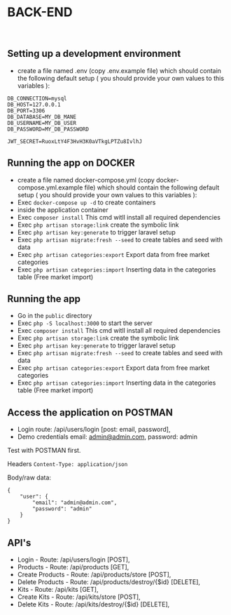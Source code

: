 # BACK-END

<br />

## Setting up a development environment

* create a file named .env (copy .env.example file) which should contain the following default setup ( you should provide your own values to this variables ):
```
DB_CONNECTION=mysql
DB_HOST=127.0.0.1
DB_PORT=3306
DB_DATABASE=MY_DB_MANE
DB_USERNAME=MY_DB_USER
DB_PASSWORD=MY_DB_PASSWORD

JWT_SECRET=RuoxLtY4F3HvH3K0aVTkgLPTZu8IvlhJ
```

## Running the app on DOCKER

* create a file named docker-compose.yml (copy docker-compose.yml.example file) which should contain the following default setup ( you should provide your own values to this variables ):
* Exec `docker-compose up -d` to create containers
* inside the application container
* Exec `composer install` This cmd witll install all required dependencies
* Exec `php artisan storage:link` create the symbolic link
* Exec `php artisan key:generate` to trigger laravel setup
* Exec `php artisan migrate:fresh --seed` to create tables and seed with data
* Exec `php artisan categories:export` Export data from free market categories
* Exec `php artisan categories:import` Inserting data in the categories table (Free market import)

## Running the app

* Go in the `public` directory 
* Exec `php -S localhost:3000` to start the server
* Exec `composer install` This cmd witll install all required dependencies
* Exec `php artisan storage:link` create the symbolic link
* Exec `php artisan key:generate` to trigger laravel setup
* Exec `php artisan migrate:fresh --seed` to create tables and seed with data
* Exec `php artisan categories:export` Export data from free market categories
* Exec `php artisan categories:import` Inserting data in the categories table (Free market import)

## Access the application on POSTMAN

* Login route: /api/users/login [post: email, password],
* Demo credentials email: admin@admin.com, password: admin

Test with POSTMAN first.

Headers ```Content-Type: application/json```

Body/raw data: 
```
{
	"user": {
		"email": "admin@admin.com",
		"password": "admin"
	}
}
```

## API's

* Login - Route: /api/users/login [POST],
* Products - Route: /api/products [GET],
* Create Products - Route: /api/products/store [POST],
* Delete Products - Route: /api/products/destroy/{$id} [DELETE],
* Kits - Route: /api/kits [GET],
* Create Kits - Route: /api/kits/store [POST],
* Delete Kits - Route: /api/kits/destroy/{$id} [DELETE],
